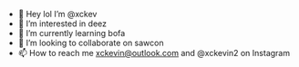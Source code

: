 - 👋 Hey lol I’m @xckev
- 👀 I’m interested in deez
- 🌱 I’m currently learning bofa
- 💞️ I’m looking to collaborate on sawcon
- 📫 How to reach me xckevin@outlook.com and @xckevin2 on Instagram

<!---
xckev/xckev is a ✨ special ✨ repository because its `README.md` (this file) appears on your GitHub profile.
You can click the Preview link to take a look at your changes.
--->
